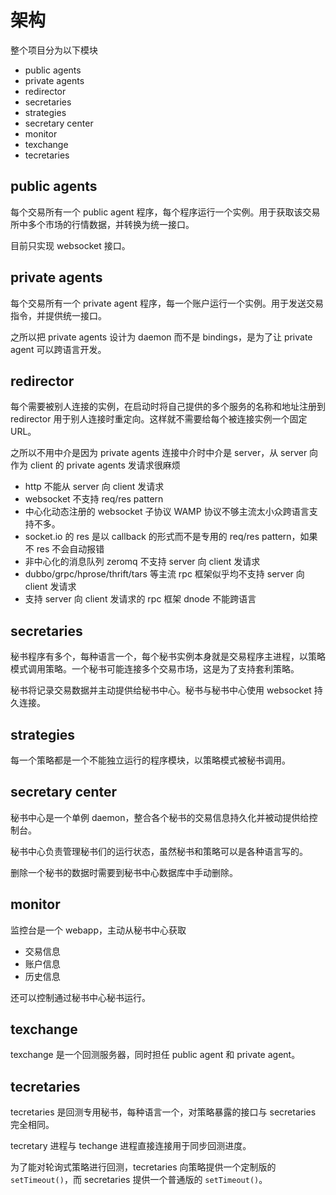  # 架构

整个项目分为以下模块

- public agents
- private agents
- redirector
- secretaries
- strategies
- secretary center
- monitor
- texchange
- tecretaries

## public agents

每个交易所有一个 public agent 程序，每个程序运行一个实例。用于获取该交易所中多个市场的行情数据，并转换为统一接口。

目前只实现 websocket 接口。

## private agents

每个交易所有一个 private agent 程序，每一个账户运行一个实例。用于发送交易指令，并提供统一接口。

之所以把 private agents 设计为 daemon 而不是 bindings，是为了让 private agent 可以跨语言开发。

## redirector

每个需要被别人连接的实例，在启动时将自己提供的多个服务的名称和地址注册到 redirector 用于别人连接时重定向。这样就不需要给每个被连接实例一个固定 URL。

之所以不用中介是因为 private agents 连接中介时中介是 server，从 server 向作为 client 的 private agents 发请求很麻烦

- http 不能从 server 向 client 发请求
- websocket 不支持 req/res pattern
- 中心化动态注册的 websocket 子协议 WAMP 协议不够主流太小众跨语言支持不多。
- socket.io 的 res 是以 callback 的形式而不是专用的 req/res pattern，如果不 res 不会自动报错
- 非中心化的消息队列 zeromq 不支持 server 向 client 发请求
- dubbo/grpc/hprose/thrift/tars 等主流 rpc 框架似乎均不支持 server 向 client 发请求
- 支持 server 向 client 发请求的 rpc 框架 dnode 不能跨语言

## secretaries

秘书程序有多个，每种语言一个，每个秘书实例本身就是交易程序主进程，以策略模式调用策略。一个秘书可能连接多个交易市场，这是为了支持套利策略。

秘书将记录交易数据并主动提供给秘书中心。秘书与秘书中心使用 websocket 持久连接。

## strategies

每一个策略都是一个不能独立运行的程序模块，以策略模式被秘书调用。

## secretary center

秘书中心是一个单例 daemon，整合各个秘书的交易信息持久化并被动提供给控制台。

秘书中心负责管理秘书们的运行状态，虽然秘书和策略可以是各种语言写的。

删除一个秘书的数据时需要到秘书中心数据库中手动删除。

## monitor

监控台是一个 webapp，主动从秘书中心获取

- 交易信息
- 账户信息
- 历史信息

还可以控制通过秘书中心秘书运行。

## texchange

texchange 是一个回测服务器，同时担任 public agent 和 private agent。

## tecretaries

tecretaries 是回测专用秘书，每种语言一个，对策略暴露的接口与 secretaries 完全相同。

tecretary 进程与 techange 进程直接连接用于同步回测进度。

为了能对轮询式策略进行回测，tecretaries 向策略提供一个定制版的 `setTimeout()`，而 secretaries 提供一个普通版的 `setTimeout()`。
